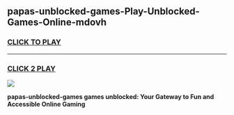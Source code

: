 
## papas-unblocked-games-Play-Unblocked-Games-Online-mdovh
<h3>
<a href="https://premium76.site?title=papas-unblocked-games&ref=24A">CLICK TO PLAY</a></h3>
<hr>

<h3>
<a href="https://premium76.site?title=papas-unblocked-games&ref=24A">CLICK 2 PLAY</a>
  
</h3>

<a href="https://premium76.site?title=papas-unblocked-games&ref=24A"><img src="https://clearcache.store/games.png"></a>


**papas-unblocked-games games unblocked: Your Gateway to Fun and Accessible Online Gaming**
